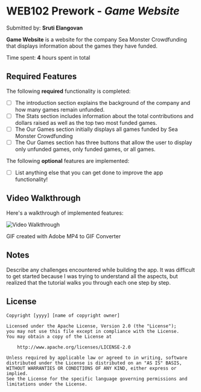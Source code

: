 # WEB102 Prework - *Game Website*

Submitted by: **Sruti Elangovan**

**Game Website** is a website for the company Sea Monster Crowdfunding that displays information about the games they have funded.

Time spent: **4** hours spent in total

## Required Features

The following **required** functionality is completed:

* [ ] The introduction section explains the background of the company and how many games remain unfunded.
* [ ] The Stats section includes information about the total contributions and dollars raised as well as the top two most funded games.
* [ ] The Our Games section initially displays all games funded by Sea Monster Crowdfunding
* [ ] The Our Games section has three buttons that allow the user to display only unfunded games, only funded games, or all games.

The following **optional** features are implemented:

* [ ] List anything else that you can get done to improve the app functionality!

## Video Walkthrough

Here's a walkthrough of implemented features:

<img src='https://imgur.com/a/mNcPSGJ' title='Video Walkthrough' width='' alt='Video Walkthrough' />

<!-- Replace this with whatever GIF tool you used! -->
GIF created with Adobe MP4 to GIF Converter
<!-- Recommended tools:
[Kap](https://getkap.co/) for macOS
[ScreenToGif](https://www.screentogif.com/) for Windows
[peek](https://github.com/phw/peek) for Linux. -->

## Notes

Describe any challenges encountered while building the app. 
It was difficult to get started because I was trying to understand all the aspects, but realized that the tutorial walks you through each one step by step. 

## License

    Copyright [yyyy] [name of copyright owner]

    Licensed under the Apache License, Version 2.0 (the "License");
    you may not use this file except in compliance with the License.
    You may obtain a copy of the License at

        http://www.apache.org/licenses/LICENSE-2.0

    Unless required by applicable law or agreed to in writing, software
    distributed under the License is distributed on an "AS IS" BASIS,
    WITHOUT WARRANTIES OR CONDITIONS OF ANY KIND, either express or implied.
    See the License for the specific language governing permissions and
    limitations under the License.
